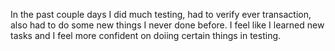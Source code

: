 In the past couple days I did much testing, had to verify ever transaction, also had to do some new things I never done before. I feel like I learned new tasks and I feel more confident on doiing certain things in testing. 